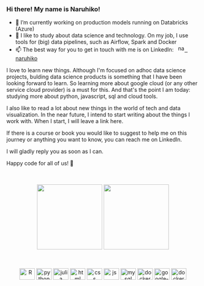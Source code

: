### Hi there! My name is Naruhiko! 

- 🔭 I’m currently working on production models running on Databricks (Azure)
- 🌱 I like to study about data science and technology. On my job, I use tools for (big) data pipelines, such as Airflow, Spark and Docker
- 📫 The best way for you to get in touch with me is on LinkedIn: &nbsp; <a href="https://www.linkedin.com/in/naruhiko/" target = "_blank"> <img src="https://www.svgrepo.com/show/157006/linkedin.svg" target="_blank" alt='naruhiko-lkd' height='17' style='margin-bottom=-3px'> &nbsp; naruhiko</a>

I love to learn new things. Although I'm focused on adhoc data science projects, bulding data science products is something that I have been looking forward to learn. So learning more about google cloud (or any other service cloud provider) is a must for this. And that's the point I am today: studying more about python, javascript, sql and cloud tools. 

I also like to read a lot about new things in the world of tech and data visualization. In the near future, I intend to start writing about the things I work with. When I start, I will leave a link here.

If there is a course or book you would like to suggest to help me on this journey or anything you want to know, you can reach me on LinkedIn. 

I will gladly reply you as soon as I can.

Happy code for all of us! 🤖
##
<br>

<div align="center">
  <img height="170em" src="https://github-readme-stats.vercel.app/api/top-langs/?username=naruhikohama&layout=compact&langs_count=7&theme=vision-friendly-dark"/>
  <img height="170em" src="http://github-readme-streak-stats.herokuapp.com?user=naruhikohama&theme=dark&date_format=M%20j%5B%2C%20Y%5D"/>
</div>

  ##
  <div align="center" style="display: inline_block"><br>
     <img align="center" alt="R" height="30" width="40" src="https://cdn.jsdelivr.net/gh/devicons/devicon/icons/r/r-original.svg">
    <img align="center" alt="python" height="30" width="40" src="https://cdn.jsdelivr.net/gh/devicons/devicon/icons/python/python-original.svg">
    <img align="center" alt="julia" height="30" width="40" src="https://cdn.jsdelivr.net/gh/devicons/devicon/icons/julia/julia-original-wordmark.svg">
    <img align="center" alt="html" height="30" width="40" src="https://cdn.jsdelivr.net/gh/devicons/devicon/icons/html5/html5-plain-wordmark.svg">
    <img align="center" alt="css" height="30" width="40" src="https://cdn.jsdelivr.net/gh/devicons/devicon/icons/css3/css3-plain-wordmark.svg">
    <img align="center" alt="js" height="30" width="40" src="https://cdn.jsdelivr.net/gh/devicons/devicon/icons/javascript/javascript-original.svg">
    <img align="center" alt="mysql" height="30" width="40"  src="https://cdn.jsdelivr.net/gh/devicons/devicon/icons/postgresql/postgresql-plain-wordmark.svg">
    <img align="center" alt="docker" height="30" width="40" src="https://cdn.jsdelivr.net/gh/devicons/devicon/icons/docker/docker-original.svg">
    <img align="center" alt="google-cloud" height="30" width="40" src="https://cdn.jsdelivr.net/gh/devicons/devicon/icons/googlecloud/googlecloud-original.svg">
    <img align="center" alt="docker" height="30" width="40" src="https://cdn.jsdelivr.net/gh/devicons/devicon/icons/azure/azure-original.svg">
</div>

##
